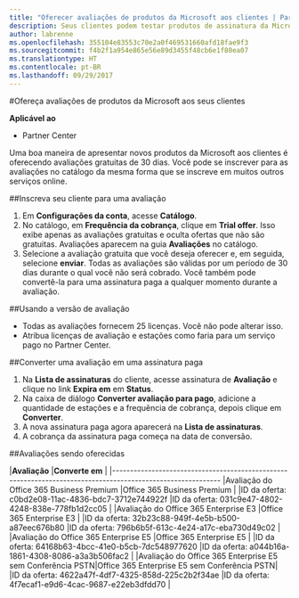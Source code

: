 ```yaml
---
title: "Oferecer avaliações de produtos da Microsoft aos clientes | Partner Center"
description: Seus clientes podem testar produtos de assinatura da Microsoft durante 30 dias.
author: labrenne
ms.openlocfilehash: 355104e83553c70e2a0f469531660afd18fae9f3
ms.sourcegitcommit: f4b2f1a954e865e56e89d3455f48cb6e1f80ea07
ms.translationtype: HT
ms.contentlocale: pt-BR
ms.lasthandoff: 09/29/2017
---
```

#<a name="offer-your-customers-trials-of-microsoft-products"></a>Ofereça avaliações de produtos da Microsoft aos seus clientes

**Aplicável ao**

-  Partner Center

Uma boa maneira de apresentar novos produtos da Microsoft aos clientes é oferecendo avaliações gratuitas de 30 dias. Você pode se inscrever para as avaliações no catálogo da mesma forma que se inscreve em muitos outros serviços online.  

##<a name="sign-your-customer-up-for-a-trial"></a>Inscreva seu cliente para uma avaliação

1.  Em **Configurações da conta**, acesse **Catálogo**. 
2.  No catálogo, em **Frequência da cobrança**, clique em **Trial offer**. Isso exibe apenas as avaliações gratuitas e oculta ofertas que não são gratuitas. Avaliações aparecem na guia **Avaliações** no catálogo.
3.  Selecione a avaliação gratuita que você deseja oferecer e, em seguida, selecione **enviar**. Todas as avaliações são válidas por um período de 30 dias durante o qual você não será cobrado. Você também pode convertê-la para uma assinatura paga a qualquer momento durante a avaliação.

##<a name="using-the-trial"></a>Usando a versão de avaliação

- Todas as avaliações fornecem 25 licenças. Você não pode alterar isso.
- Atribua licenças de avaliação e estações como faria para um serviço pago no Partner Center.

##<a name="converting-a-trial-to-a-paid-subscription"></a>Converter uma avaliação em uma assinatura paga

1.  Na **Lista de assinaturas** do cliente, acesse assinatura de **Avaliação** e clique no link **Expira em** em **Status**.
2.  Na caixa de diálogo **Converter avaliação para pago**, adicione a quantidade de estações e a frequência de cobrança, depois clique em **Converter**.
3.  A nova assinatura paga agora aparecerá na **Lista de assinaturas**.
4.  A cobrança da assinatura paga começa na data de conversão.

##<a name="trials-being-offered"></a>Avaliações sendo oferecidas 

|**Avaliação**                                               |**Converte em**                                   |
|------------------------------------------------------------------------------------------------------------
|Avaliação do Office 365 Business Premium                       |Office 365 Business Premium                       |
|ID da oferta: c0bd2e08-11ac-4836-bdc7-3712e744922f          |ID da oferta: 031c9e47-4802-4248-838e-778fb1d2cc05    |
|Avaliação do Office 365 Enterprise E3                          |Office 365 Enterprise E3                          |
|ID da oferta: 32b23c88-949f-4e5b-b500-a87eec676b80          |ID da oferta: 796b6b5f-613c-4e24-a17c-eba730d49c02    |
|Avaliação do Office 365 Enterprise E5                          |Office 365 Enterprise E5                          |
|ID da oferta: 64168b63-4bcc-41e0-b5cb-7dc548977620          |ID da oferta: a044b16a-1861-4308-8086-a3a3b506fac2    |
|Avaliação do Office 365 Enterprise E5 sem Conferência PSTN|Office 365 Enterprise E5 sem Conferência PSTN|
|ID da oferta: 4622a47f-4df7-4325-858d-225c2b2f34ae          |ID da oferta: 4f7ecaf1-e9d6-4cac-9687-e22eb3dfdd70    |



















